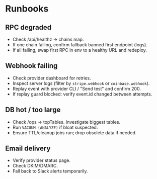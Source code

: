# Runbooks

## RPC degraded
- Check /api/healthz → chains map.
- If one chain failing, confirm fallback banned first endpoint (logs).
- If all failing, swap first RPC in env to a healthy URL and redeploy.

## Webhook failing
- Check provider dashboard for retries.
- Inspect server logs (filter by `stripe.webhook` or `coinbase.webhook`).
- Replay event with provider CLI / "Send test" and confirm 200.
- If replay guard blocked: verify event.id changed between attempts.

## DB hot / too large
- Check /ops → topTables. Investigate biggest tables.
- Run `VACUUM (ANALYZE)` if bloat suspected.
- Ensure TTL/cleanup jobs run; drop obsolete data if needed.

## Email delivery
- Verify provider status page.
- Check DKIM/DMARC.
- Fall back to Slack alerts temporarily.
